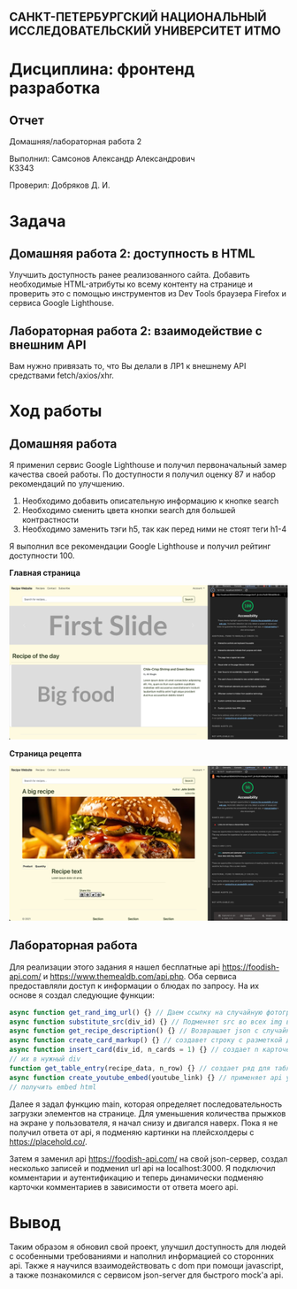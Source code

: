 ## САНКТ-ПЕТЕРБУРГСКИЙ НАЦИОНАЛЬНЫЙ ИССЛЕДОВАТЕЛЬСКИЙ УНИВЕРСИТЕТ ИТМО

# Дисциплина: фронтенд разработка

## Отчет

Домашняя/лабораторная работа 2

Выполнил: Самсонов Александр Александрович  
К3343

Проверил: Добряков Д. И.

# Задача

## Домашняя работа 2: доступность в HTML

Улучшить доступность ранее реализованного сайта. Добавить необходимые HTML-атрибуты ко
всему контенту на странице и проверить это с помощью инструментов из Dev Tools браузера
Firefox и сервиса Google Lighthouse.

## Лабораторная работа 2: взаимодействие с внешним API

Вам нужно привязать то, что Вы делали в ЛР1 к внешнему API средствами fetch/axios/xhr.

# Ход работы

## Домашняя работа

Я применил сервис Google Lighthouse и получил первоначальный замер качества своей
работы. По доступности я получил оценку 87 и набор рекомендаций по улучшению.

1) Необходимо добавить описательную информацию к кнопке search
2) Необходимо сменить цвета кнопки search для большей контрастности
3) Необходимо заменить тэги h5, так как перед ними не стоят теги h1-4

Я выполнил все рекомендации Google Lighthouse и получил рейтинг доступности 100.

**Главная страница**

![img.png](media/img.png)

**Страница рецепта**

![img_1.png](media/img_1.png)

## Лабораторная работа

Для реализации этого задания я нашел бесплатные api https://foodish-api.com/
и https://www.themealdb.com/api.php. Оба сервиса предоставляли доступ к информации о 
блюдах по запросу. На их основе я создал следующие функции:
```js
async function get_rand_img_url() {} // Даем ссылку на случайную фотографию еды
async function substitute_src(div_id) {} // Подменяет src во всех img внутри div_ic
async function get_recipe_description() {} // Возвращает json с случайным рецептом от themealdb
async function create_card_markup() {} // создавет строку с разметкой для карточки рецепта
async function insert_card(div_id, n_cards = 1) {} // создает n карточек и вставляет 
// их в нужный div
function get_table_entry(recipe_data, n_row) {} // создает ряд для таблицы состава рецепта
async function create_youtube_embed(youtube_link) {} // применяет api youtube чтобы 
// получить embed html
```

Далее я задал функцию main, которая определяет последовательность загрузки элементов 
на странице. Для уменьшения количества прыжков на экране у пользователя, я начал снизу 
и двигался наверх. Пока я не получил ответа от api, я подменяю картинки на 
плейсхолдеры c https://placehold.co/.


Затем я заменил api https://foodish-api.com/ на свой json-сервер, создал несколько 
записей и подменил url api на localhost:3000. Я подключил комментарии и аутентификацию 
и теперь динамически подменяю карточки комментариев в зависимости от ответа моего api. 

# Вывод

Таким образом я обновил свой проект, улучшил доступность для людей с особенными 
требованиями и наполнил информацией со сторонних api. Также я научился 
взаимодействовать с dom при помощи javascript, а также познакомился с сервисом 
json-server для быстрого mock'a api.
